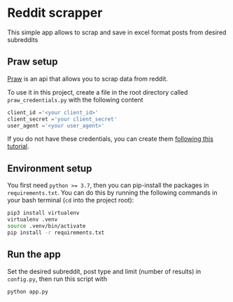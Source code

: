 # Reddit scrapper

This simple app allows to scrap and save in excel format posts from desired subreddits

## Praw setup

[Praw](https://praw.readthedocs.io/en/stable/getting_started/quick_start.html) is an api that allows you to scrap data from reddit.

To use it in this project, create a file in the root directory called `praw_credentials.py` with the following content
```python
client_id ='<your client_id>'
client_secret ='your client_secret' 
user_agent ='<your user_agent>'
```

If you do not have these credentials, you can create them [following this tutorial](https://github.com/reddit-archive/reddit/wiki/OAuth2-Quick-Start-Example#first-steps). 

## Environment setup

You first need `python >= 3.7`, then you can pip-install the packages in `requirements.txt`. You can do this by running the following commands in your bash terminal (`cd` into the project root):
```bash
pip3 install virtualenv
virtualenv .venv 
source .venv/bin/activate
pip install -r requirements.txt
```

## Run the app

Set the desired subreddit, post type and limit (number of results) in `config.py`, then run this script with
```bash
python app.py
```